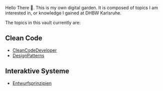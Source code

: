 Hello There 👋. This is my own digital garden.
It is composed of topics I am interested in, or knowledge I gained at DHBW Karlsruhe.

The topics in this vault currently are:

## Clean Code
- [CleanCodeDeveloper](/docs/main/CleanCode/CleanCodeDeveloper)
- [DesignPatterns](/docs/main/CleanCode/DesignPatterns/DesignPatterns)

## Interaktive Systeme
- [Entwurfsprinzipien](/docs/main/UI%20&%20UX/Interaktive%20Systeme/Entwurfsprinzipien/Entwurfsprinzipien%20MOC)
